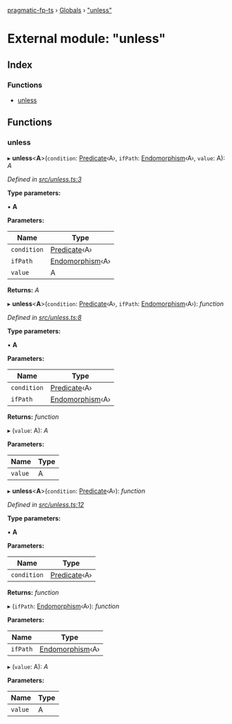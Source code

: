 [pragmatic-fp-ts](../README.md) › [Globals](../globals.md) › ["unless"](_unless_.md)

# External module: "unless"

## Index

### Functions

* [unless](_unless_.md#unless)

## Functions

###  unless

▸ **unless**<**A**>(`condition`: [Predicate](_types_.md#predicate)‹A›, `ifPath`: [Endomorphism](_types_.md#endomorphism)‹A›, `value`: A): *A*

*Defined in [src/unless.ts:3](https://github.com/hermann-p/pragmatic-fp-ts/blob/87551e7/src/unless.ts#L3)*

**Type parameters:**

▪ **A**

**Parameters:**

Name | Type |
------ | ------ |
`condition` | [Predicate](_types_.md#predicate)‹A› |
`ifPath` | [Endomorphism](_types_.md#endomorphism)‹A› |
`value` | A |

**Returns:** *A*

▸ **unless**<**A**>(`condition`: [Predicate](_types_.md#predicate)‹A›, `ifPath`: [Endomorphism](_types_.md#endomorphism)‹A›): *function*

*Defined in [src/unless.ts:8](https://github.com/hermann-p/pragmatic-fp-ts/blob/87551e7/src/unless.ts#L8)*

**Type parameters:**

▪ **A**

**Parameters:**

Name | Type |
------ | ------ |
`condition` | [Predicate](_types_.md#predicate)‹A› |
`ifPath` | [Endomorphism](_types_.md#endomorphism)‹A› |

**Returns:** *function*

▸ (`value`: A): *A*

**Parameters:**

Name | Type |
------ | ------ |
`value` | A |

▸ **unless**<**A**>(`condition`: [Predicate](_types_.md#predicate)‹A›): *function*

*Defined in [src/unless.ts:12](https://github.com/hermann-p/pragmatic-fp-ts/blob/87551e7/src/unless.ts#L12)*

**Type parameters:**

▪ **A**

**Parameters:**

Name | Type |
------ | ------ |
`condition` | [Predicate](_types_.md#predicate)‹A› |

**Returns:** *function*

▸ (`ifPath`: [Endomorphism](_types_.md#endomorphism)‹A›): *function*

**Parameters:**

Name | Type |
------ | ------ |
`ifPath` | [Endomorphism](_types_.md#endomorphism)‹A› |

▸ (`value`: A): *A*

**Parameters:**

Name | Type |
------ | ------ |
`value` | A |
